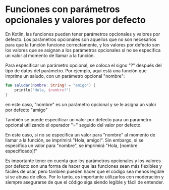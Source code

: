 # Funciones con parámetros opcionales y valores por defecto

En Kotlin, las funciones pueden tener parámetros opcionales y valores por defecto. Los parámetros opcionales son aquellos que no son necesarios para que la función funcione correctamente, y los valores por defecto son los valores que se asignan a los parámetros opcionales si no se especifica un valor al momento de llamar a la función.

Para especificar un parámetro opcional, se coloca el signo "?" después del tipo de datos del parámetro. Por ejemplo, aquí está una función que imprime un saludo, con un parámetro opcional "nombre":

```kotlin
fun saludar(nombre: String? = "amigo") {
    println("Hola, $nombre!")
}
```

en este caso, "nombre" es un parámetro opcional y se le asigna un valor por defecto "amigo"

También se puede especificar un valor por defecto para un parámetro opcional utilizando el operador "=" seguido del valor por defecto.

En este caso, si no se especifica un valor para "nombre" al momento de llamar a la función, se imprimirá "Hola, amigo!". Sin embargo, si se especifica un valor para "nombre", se imprimirá "Hola, [nombre especificado]!"

Es importante tener en cuenta que los parámetros opcionales y los valores por defecto son una forma de hacer que las funciones sean más flexibles y fáciles de usar, pero también pueden hacer que el código sea menos legible si se abusa de ellos. Por lo tanto, es importante utilizarlos con moderación y siempre asegurarse de que el código siga siendo legible y fácil de entender.